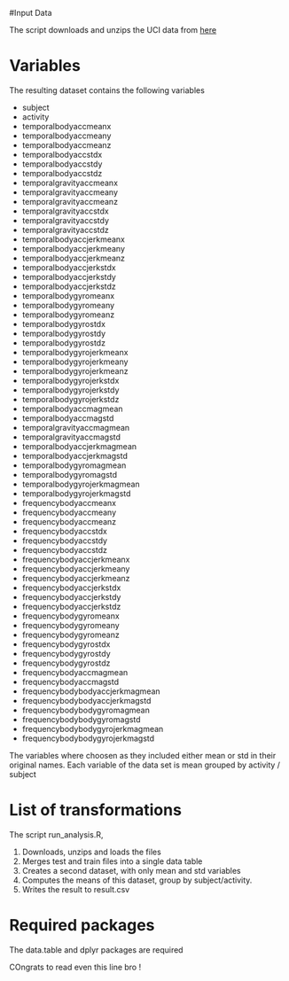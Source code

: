 #Input Data

The script downloads and unzips the UCI data from [here](https://d396qusza40orc.cloudfront.net/getdata%2Fprojectfiles%2FUCI%20HAR%20Dataset.zip)

# Variables

The resulting dataset contains the following variables 

* subject
* activity
* temporalbodyaccmeanx
* temporalbodyaccmeany
* temporalbodyaccmeanz
* temporalbodyaccstdx
* temporalbodyaccstdy
* temporalbodyaccstdz
* temporalgravityaccmeanx
* temporalgravityaccmeany
* temporalgravityaccmeanz
* temporalgravityaccstdx
* temporalgravityaccstdy
* temporalgravityaccstdz
* temporalbodyaccjerkmeanx
* temporalbodyaccjerkmeany
* temporalbodyaccjerkmeanz
* temporalbodyaccjerkstdx
* temporalbodyaccjerkstdy
* temporalbodyaccjerkstdz
* temporalbodygyromeanx
* temporalbodygyromeany
* temporalbodygyromeanz
* temporalbodygyrostdx
* temporalbodygyrostdy
* temporalbodygyrostdz
* temporalbodygyrojerkmeanx
* temporalbodygyrojerkmeany
* temporalbodygyrojerkmeanz
* temporalbodygyrojerkstdx
* temporalbodygyrojerkstdy
* temporalbodygyrojerkstdz
* temporalbodyaccmagmean
* temporalbodyaccmagstd
* temporalgravityaccmagmean
* temporalgravityaccmagstd
* temporalbodyaccjerkmagmean
* temporalbodyaccjerkmagstd
* temporalbodygyromagmean
* temporalbodygyromagstd
* temporalbodygyrojerkmagmean
* temporalbodygyrojerkmagstd
* frequencybodyaccmeanx
* frequencybodyaccmeany
* frequencybodyaccmeanz
* frequencybodyaccstdx
* frequencybodyaccstdy
* frequencybodyaccstdz
* frequencybodyaccjerkmeanx
* frequencybodyaccjerkmeany
* frequencybodyaccjerkmeanz
* frequencybodyaccjerkstdx
* frequencybodyaccjerkstdy
* frequencybodyaccjerkstdz
* frequencybodygyromeanx
* frequencybodygyromeany
* frequencybodygyromeanz
* frequencybodygyrostdx
* frequencybodygyrostdy
* frequencybodygyrostdz
* frequencybodyaccmagmean
* frequencybodyaccmagstd
* frequencybodybodyaccjerkmagmean
* frequencybodybodyaccjerkmagstd
* frequencybodybodygyromagmean
* frequencybodybodygyromagstd
* frequencybodybodygyrojerkmagmean
* frequencybodybodygyrojerkmagstd


The variables where choosen as they included either mean or std in their original names.
Each variable of the data set is mean grouped by activity / subject

# List of transformations

The script run_analysis.R,

1) Downloads, unzips and loads the files
2) Merges test and train files into a single data table
3) Creates a second dataset, with only mean and std variables
4) Computes the means of this dataset, group by subject/activity.
5) Writes the result to result.csv

# Required packages

The data.table and dplyr packages are required

COngrats to read even this line bro !
